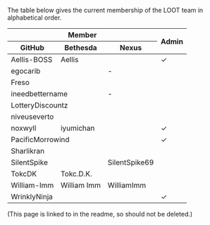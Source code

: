 The table below gives the current membership of the LOOT team in alphabetical order.

<table>
    <thead>
        <tr><th colspan="3">Member<th rowspan="2">Admin
        <tr><th>GitHub<th>Bethesda<th>Nexus
    <tbody class="teamTableBody">
        <tr><td>Aellis-BOSS<td colspan="2">Aellis<td>&#x2713;
        <tr><td colspan="2">egocarib<td>-<td>
        <tr><td colspan="3">Freso<td>
        <tr><td colspan="2">ineedbettername<td>-<td>
        <tr><td colspan="3">LotteryDiscountz<td>
        <tr><td colspan="3">niveuseverto<td>
        <tr><td>noxwyll<td colspan="2">iyumichan<td>&#x2713;
        <tr><td colspan="3">PacificMorrowind<td>&#x2713;
        <tr><td colspan="3">Sharlikran<td>
        <tr><td colspan="2">SilentSpike<td>SilentSpike69<td>
        <tr><td>TokcDK<td colspan="2">Tokc.D.K.<td>
        <tr><td>William-Imm<td>William Imm<td>WilliamImm<td>
        <tr><td colspan="3">WrinklyNinja<td>&#x2713;
</table>

(This page is linked to in the readme, so should not be deleted.)